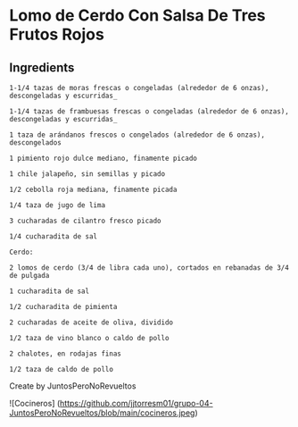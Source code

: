 # Lomo de Cerdo Con Salsa De Tres Frutos Rojos
## Ingredients

```
1-1/4 tazas de moras frescas o congeladas (alrededor de 6 onzas), descongeladas y escurridas_

1-1/4 tazas de frambuesas frescas o congeladas (alrededor de 6 onzas), descongeladas y escurridas_

1 taza de arándanos frescos o congelados (alrededor de 6 onzas), descongelados

1 pimiento rojo dulce mediano, finamente picado

1 chile jalapeño, sin semillas y picado

1/2 cebolla roja mediana, finamente picada

1/4 taza de jugo de lima

3 cucharadas de cilantro fresco picado

1/4 cucharadita de sal

Cerdo:

2 lomos de cerdo (3/4 de libra cada uno), cortados en rebanadas de 3/4 de pulgada

1 cucharadita de sal

1/2 cucharadita de pimienta

2 cucharadas de aceite de oliva, dividido

1/2 taza de vino blanco o caldo de pollo

2 chalotes, en rodajas finas

1/2 taza de caldo de pollo
```


Create by JuntosPeroNoRevueltos

![Cocineros]
(https://github.com/jjtorresm01/grupo-04-JuntosPeroNoRevueltos/blob/main/cocineros.jpeg)